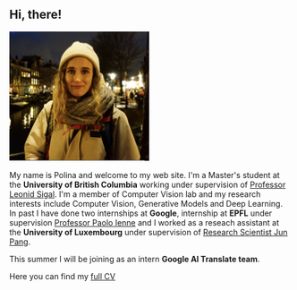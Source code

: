 ## Hi, there!
<img src="https://github.com/zpolina/zpolina.github.io/blob/master/portrait.png?raw=true" width="250">

My name is Polina and welcome to my web site. I'm a Master's student at the **University of British Columbia** working under supervision of [Professor Leonid Sigal](https://www.cs.ubc.ca/~lsigal/). I'm a member of Computer Vision lab and my research interests include Computer Vision, Generative Models and Deep Learning. In past I have done two internships at **Google**, internship at **EPFL** under supervision [Professor Paolo Ienne](https://people.epfl.ch/paolo.ienne) and I worked as a reseach assistant at the **University of Luxembourg** under supervision of [Research Scientist Jun Pang](http://satoss.uni.lu/members/jun/).

This summer I will be joining as an intern **Google AI Translate team**.

Here you can find my [full CV](http://docs.google.com/gview?url=https://github.com/zpolina/zpolina.github.io/raw/master/LatestCVPolinaZablotskaia.pdf&embedded=true)

